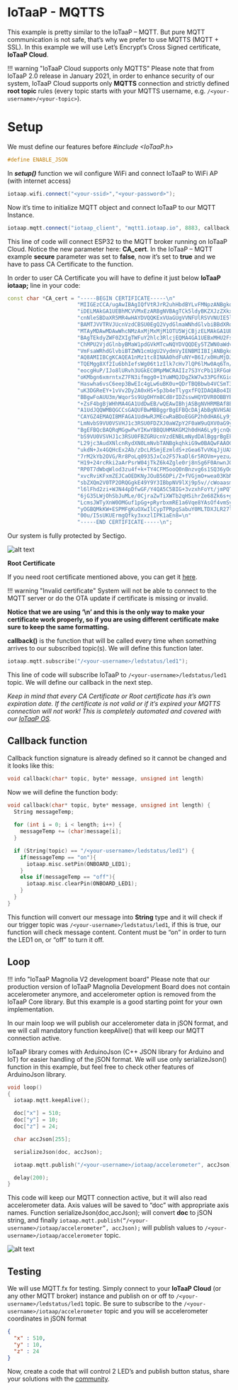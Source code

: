 # IoTaaP - MQTTS

This example is pretty similar to the IoTaaP – MQTT. But pure MQTT communication is not safe, that’s why we prefer to use MQTTS (MQTT + SSL). In this example we will use Let’s Encrypt’s Cross Signed certificate, **IoTaaP Cloud**.

!!! warning "IoTaaP Cloud supports only MQTTS"
    Please note that from IoTaaP 2.0 release in January 2021, in order to enhance security of our system, IoTaaP Cloud supports only **MQTTS** connection and strictly defined **root topic** rules (every topic
    starts with your MQTTS username, e.g. `/<your-username>/<your-topic>`).

# Setup

We must define our features before _#include <IoTaaP.h>_

```cpp
#define ENABLE_JSON
```
In _**setup()**_ function we wil configure WiFi and connect IoTaaP to WiFi AP (with internet access)

```cpp
iotaap.wifi.connect("<your-ssid>","<your-password>");
```
Now it’s time to initialize MQTT object and connect IoTaaP to our MQTT Instance.

```cpp
iotaap.mqtt.connect("iotaap_client", "mqtt1.iotaap.io", 8883, callback, true, "USERNAME", "PASSWORD", CA_cert);
```
This line of code will connect ESP32 to the MQTT broker running on IoTaaP Cloud. Notice the new parameter here: **CA_cert**. In the IoTaaP – MQTT example **secure** parameter was set to **false**, now it’s set to **true** and we have to pass CA Certificate to the function.

In order to user CA Certificate you will have to define it just below **IoTaaP iotaap;** line in your code:

```cpp
const char *CA_cert = "-----BEGIN CERTIFICATE-----\n"
                      "MIIGEzCCA/ugAwIBAgIQfVtRJrR2uhHbdBYLvFMNpzANBgkqhkiG9w0BAQwFADCB\n"
                      "iDELMAkGA1UEBhMCVVMxEzARBgNVBAgTCk5ldyBKZXJzZXkxFDASBgNVBAcTC0pl\n"
                      "cnNleSBDaXR5MR4wHAYDVQQKExVUaGUgVVNFUlRSVVNUIE5ldHdvcmsxLjAsBgNV\n"
                      "BAMTJVVTRVJUcnVzdCBSU0EgQ2VydGlmaWNhdGlvbiBBdXRob3JpdHkwHhcNMTgx\n"
                      "MTAyMDAwMDAwWhcNMzAxMjMxMjM1OTU5WjCBjzELMAkGA1UEBhMCR0IxGzAZBgNV\n"
                      "BAgTEkdyZWF0ZXIgTWFuY2hlc3RlcjEQMA4GA1UEBxMHU2FsZm9yZDEYMBYGA1UE\n"
                      "ChMPU2VjdGlnbyBMaW1pdGVkMTcwNQYDVQQDEy5TZWN0aWdvIFJTQSBEb21haW4g\n"
                      "VmFsaWRhdGlvbiBTZWN1cmUgU2VydmVyIENBMIIBIjANBgkqhkiG9w0BAQEFAAOC\n"
                      "AQ8AMIIBCgKCAQEA1nMz1tc8INAA0hdFuNY+B6I/x0HuMjDJsGz99J/LEpgPLT+N\n"
                      "TQEMgg8Xf2Iu6bhIefsWg06t1zIlk7cHv7lQP6lMw0Aq6Tn/2YHKHxYyQdqAJrkj\n"
                      "eocgHuP/IJo8lURvh3UGkEC0MpMWCRAIIz7S3YcPb11RFGoKacVPAXJpz9OTTG0E\n"
                      "oKMbgn6xmrntxZ7FN3ifmgg0+1YuWMQJDgZkW7w33PGfKGioVrCSo1yfu4iYCBsk\n"
                      "Haswha6vsC6eep3BwEIc4gLw6uBK0u+QDrTBQBbwb4VCSmT3pDCg/r8uoydajotY\n"
                      "uK3DGReEY+1vVv2Dy2A0xHS+5p3b4eTlygxfFQIDAQABo4IBbjCCAWowHwYDVR0j\n"
                      "BBgwFoAUU3m/WqorSs9UgOHYm8Cd8rIDZsswHQYDVR0OBBYEFI2MXsRUrYrhd+mb\n"
                      "+ZsF4bgBjWHhMA4GA1UdDwEB/wQEAwIBhjASBgNVHRMBAf8ECDAGAQH/AgEAMB0G\n"
                      "A1UdJQQWMBQGCCsGAQUFBwMBBggrBgEFBQcDAjAbBgNVHSAEFDASMAYGBFUdIAAw\n"
                      "CAYGZ4EMAQIBMFAGA1UdHwRJMEcwRaBDoEGGP2h0dHA6Ly9jcmwudXNlcnRydXN0\n"
                      "LmNvbS9VU0VSVHJ1c3RSU0FDZXJ0aWZpY2F0aW9uQXV0aG9yaXR5LmNybDB2Bggr\n"
                      "BgEFBQcBAQRqMGgwPwYIKwYBBQUHMAKGM2h0dHA6Ly9jcnQudXNlcnRydXN0LmNv\n"
                      "bS9VU0VSVHJ1c3RSU0FBZGRUcnVzdENBLmNydDAlBggrBgEFBQcwAYYZaHR0cDov\n"
                      "L29jc3AudXNlcnRydXN0LmNvbTANBgkqhkiG9w0BAQwFAAOCAgEAMr9hvQ5Iw0/H\n"
                      "ukdN+Jx4GQHcEx2Ab/zDcLRSmjEzmldS+zGea6TvVKqJjUAXaPgREHzSyrHxVYbH\n"
                      "7rM2kYb2OVG/Rr8PoLq0935JxCo2F57kaDl6r5ROVm+yezu/Coa9zcV3HAO4OLGi\n"
                      "H19+24rcRki2aArPsrW04jTkZ6k4Zgle0rj8nSg6F0AnwnJOKf0hPHzPE/uWLMUx\n"
                      "RP0T7dWbqWlod3zu4f+k+TY4CFM5ooQ0nBnzvg6s1SQ36yOoeNDT5++SR2RiOSLv\n"
                      "xvcRviKFxmZEJCaOEDKNyJOuB56DPi/Z+fVGjmO+wea03KbNIaiGCpXZLoUmGv38\n"
                      "sbZXQm2V0TP2ORQGgkE49Y9Y3IBbpNV9lXj9p5v//cWoaasm56ekBYdbqbe4oyAL\n"
                      "l6lFhd2zi+WJN44pDfwGF/Y4QA5C5BIG+3vzxhFoYt/jmPQT2BVPi7Fp2RBgvGQq\n"
                      "6jG35LWjOhSbJuMLe/0CjraZwTiXWTb2qHSihrZe68Zk6s+go/lunrotEbaGmAhY\n"
                      "LcmsJWTyXnW0OMGuf1pGg+pRyrbxmRE1a6Vqe8YAsOf4vmSyrcjC8azjUeqkk+B5\n"
                      "yOGBQMkKW+ESPMFgKuOXwIlCypTPRpgSabuY0MLTDXJLR27lk8QyKGOHQ+SwMj4K\n"
                      "00u/I5sUKUErmgQfky3xxzlIPK1aEn8=\n"
                      "-----END CERTIFICATE-----\n";
```

Our system is fully protected by Sectigo.

![alt text](https://files.iotaap.io/assets/iotaap-os/assets/sectigo_seal.png )

**Root Certificate**

If you need root certificate mentioned above, you can get it [here](https://files.iotaap.io/assets/iotaap-os/assets/ca.crt).

!!! warning "Invalid certificate"
    System will not be able to connect to the MQTT server or do the OTA update if certificate is missing or invalid.

**Notice that we are using ‘\n’ and this is the only way to make your certificate work properly, so if you are using different certificate make sure to keep the same formatting.** 

**callback()** is the function that will be called every time when something arrives to our subscribed topic(s). We will define this function later.

```cpp
iotaap.mqtt.subscribe("/<your-username>/ledstatus/led1");
```
This line of code will subscribe IoTaaP to `/<your-username>/ledstatus/led1` topic. We will define our callback in the next step.

*Keep in mind that every CA Certificate or Root certificate has it’s own expiration date. If the certificate is not valid or if it’s expired your MQTTS connection will not work! This is completely automated and covered with our [IoTaaP OS](https://docs.iotaap.io/docs-iotaap-os/).*

## Callback function

Callback function signature is already defined so it cannot be changed and it looks like this:

```cpp
void callback(char* topic, byte* message, unsigned int length) 
```
Now we will define the function body:

```cpp
void callback(char* topic, byte* message, unsigned int length) {
  String messageTemp;
  
  for (int i = 0; i < length; i++) {
    messageTemp += (char)message[i];
  }

  if (String(topic) == "/<your-username>/ledstatus/led1") {
    if(messageTemp == "on"){
      iotaap.misc.setPin(ONBOARD_LED1);
    }
    else if(messageTemp == "off"){
      iotaap.misc.clearPin(ONBOARD_LED1);
    }
  }
}
```
This function will convert our message into **String** type and it will check if our trigger topic was `/<your-username>/ledstatus/led1`, if this is true, our function will check message content. Content must be “on” in order to turn the LED1 on, or “off” to turn it off.

## Loop

!!! info "IoTaaP Magnolia V2 development board"
    Please note that our production version of IoTaaP Magnolia Development Board does not contain accelerometer anymore, and accelerometer option is removed
    from the IoTaaP Core library. But this example is a good starting point for your own implementation.

In our main loop we will publish our accelerometer data in jSON format, and we will call mandatory function keepAlive() that will keep our MQTT connection active.

IoTaaP library comes with ArduinoJson (C++ JSON library for Arduino and IoT) for easier handling of the jSON format. We will use only serializeJson() function in this example, but feel free to check other features of ArduinoJson library.

```cpp
void loop()
{
  iotaap.mqtt.keepAlive();

  doc["x"] = 510;
  doc["y"] = 10;
  doc["z"] = 24;

  char accJson[255];

  serializeJson(doc, accJson);

  iotaap.mqtt.publish("/<your-username>/iotaap/accelerometer", accJson);

  delay(200);
}
```
This code will keep our MQTT connection active, but it will also read accelerometer data. Axis values will be saved to “doc” with appropriate axis names. Function serializeJson(doc,accJson); will convert **doc** to jSON string, and finally `iotaap.mqtt.publish(“/<your-username>/iotaap/accelerometer”, accJson);` will publish values to `/<your-username>/iotaap/accelerometer` topic.

![alt text](https://files.iotaap.io/assets/iotaap-tutorials/iotaap-mqtt/iotaap-accelerometer-topic-1024x368.jpg"IoTaaP/accelerometer")

## Testing

We will use MQTT.fx for testing. Simply connect to your **IoTaaP Cloud** (or any other MQTT broker) instance and publish on or off to `/<your-username>/ledstatus/led1` topic. Be sure to subscribe to the `/<your-username>/iotaap/accelerometer` topic and you will se accelerometer coordinates in jSON format

```json
{
  "x" : 510,
  "y" : 10,
  "z" : 24
}
```
Now, create a code that will control 2 LED’s and publish button status, share your solutions with the [community](https://community.iotaap.io/).